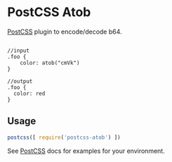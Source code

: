 # PostCSS Atob

[PostCSS] plugin to encode/decode b64.

[PostCSS]: https://github.com/postcss/postcss

```

//input
.foo {
    color: atob("cmVk")
}

//output
.foo {
  color: red
}
```

## Usage

```js
postcss([ require('postcss-atob') ])
```

See [PostCSS] docs for examples for your environment.
